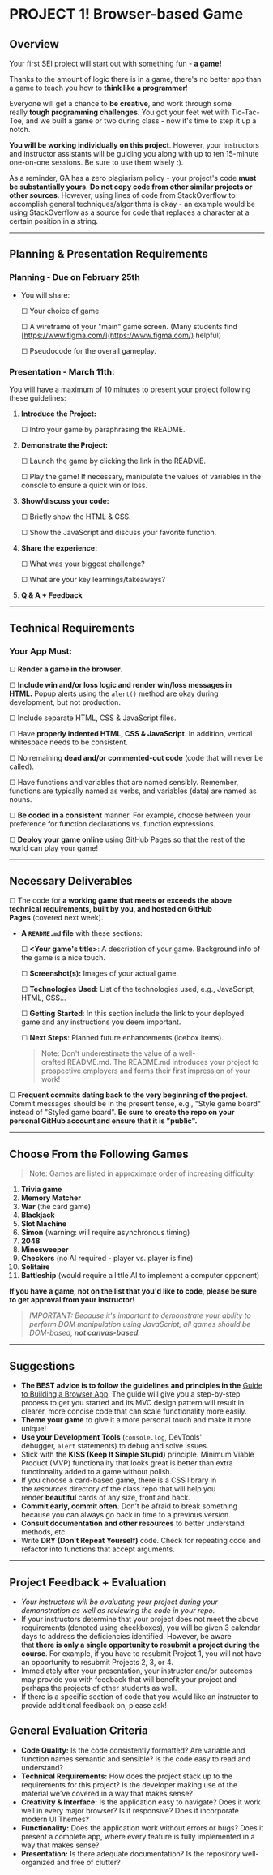 # PROJECT 1! **Browser-based Game**

## **Overview**

Your first SEI project will start out with something fun - **a game!**

Thanks to the amount of logic there is in a game, there's no better app than a game to teach you how to **think like a programmer**!

Everyone will get a chance to **be creative**, and work through some really **tough programming challenges**. You got your feet wet with Tic-Tac-Toe, and we built a game or two during class - now it's time to step it up a notch.

**You will be working individually on this project**. However, your instructors and instructor assistants will be guiding you along with up to ten 15-minute one-on-one sessions. Be sure to use them wisely :).

As a reminder, GA has a zero plagiarism policy - your project's code **must be substantially yours**. **Do not copy code from other similar projects or other sources**. However, using lines of code from StackOverflow to accomplish general techniques/algorithms is okay - an example would be using StackOverflow as a source for code that replaces a character at a certain position in a string.

---

## **Planning & Presentation Requirements**

### **Planning - Due on February 25th**

- You will share:
    
    ☐ Your choice of game.
    
    ☐ A wireframe of your "main" game screen. (Many students find [https://www.figma.com/](https://www.figma.com/) helpful)
    
    ☐ Pseudocode for the overall gameplay.
    

### **Presentation - March 11th:**

You will have a maximum of 10 minutes to present your project following these guidelines:

1. **Introduce the Project:**
    
    ☐ Intro your game by paraphrasing the README.
    
2. **Demonstrate the Project:**
    
    ☐ Launch the game by clicking the link in the README.
    
    ☐ Play the game! If necessary, manipulate the values of variables in the console to ensure a quick win or loss.
    
3. **Show/discuss your code:**
    
    ☐ Briefly show the HTML & CSS.
    
    ☐ Show the JavaScript and discuss your favorite function.
    
4. **Share the experience:**
    
    ☐ What was your biggest challenge?
    
    ☐ What are your key learnings/takeaways?
    
5. **Q & A + Feedback**

---

## **Technical Requirements**

### **Your App Must:**

☐ **Render a game in the browser**.

☐ **Include win and/or loss logic and render win/loss messages in HTML.** Popup alerts using the `alert()` method are okay during development, but not production.

☐ Include separate HTML, CSS & JavaScript files.

☐ Have **properly indented HTML, CSS & JavaScript**. In addition, vertical whitespace needs to be consistent.

☐ No remaining **dead and/or commented-out code** (code that will never be called).

☐ Have functions and variables that are named sensibly. Remember, functions are typically named as verbs, and variables (data) are named as nouns.

☐ **Be coded in a consistent** manner. For example, choose between your preference for function declarations vs. function expressions.

☐ **Deploy your game online** using GitHub Pages so that the rest of the world can play your game!

---

## **Necessary Deliverables**

☐ The code for **a working game that meets or exceeds the above technical requirements, built by you, and hosted on GitHub Pages** (covered next week).

- **A `README.md` file** with these sections:
    
    ☐ **<Your game's title>**: A description of your game. Background info of the game is a nice touch.
    
    ☐ **Screenshot(s):** Images of your actual game.
    
    ☐ **Technologies Used**: List of the technologies used, e.g., JavaScript, HTML, CSS...
    
    ☐ **Getting Started**: In this section include the link to your deployed game and any instructions you deem important.
    
    ☐ **Next Steps**: Planned future enhancements (icebox items).
    
    > Note: Don't underestimate the value of a well-crafted README.md. The README.md introduces your project to prospective employers and forms their first impression of your work!
    > 

☐ **Frequent commits dating back to the very beginning of the project**. Commit messages should be in the present tense, e.g., "Style game board" instead of "Styled game board". **Be sure to create the repo on your personal GitHub account and ensure that it is "public".**

---

## **Choose From the Following Games**

> Note: Games are listed in approximate order of increasing difficulty.
> 
1. **Trivia game**
2. **Memory Matcher** 
3. **War** (the card game)
4. **Blackjack**
5. **Slot Machine**
6. **Simon** (warning: will require asynchronous timing)
7. **2048**
8. **Minesweeper**
9. **Checkers** (no AI required - player vs. player is fine)
10. **Solitaire**
11. **Battleship** (would require a little AI to implement a computer opponent)

**If you have a game, not on the list that you'd like to code, please be sure to get approval from your instructor!**

> *IMPORTANT: Because it's important to demonstrate your ability to perform DOM manipulation using JavaScript, all games should be DOM-based, **not canvas-based**.*
> 

---

## **Suggestions**

- **The BEST advice is to follow the guidelines and principles in the** [Guide to Building a Browser App](https://gist.github.com/jim-clark/6f1919291f6007b2c0b2c93d925d6bac). The guide will give you a step-by-step process to get you started and its MVC design pattern will result in clearer, more concise code that can scale functionality more easily.
- **Theme your game** to give it a more personal touch and make it more unique!
- **Use your Development Tools** (`console.log`, DevTools' debugger, `alert` statements) to debug and solve issues.
- Stick with the **KISS (Keep It Simple Stupid)** principle. Minimum Viable Product (MVP) functionality that looks great is better than extra functionality added to a game without polish.
- If you choose a card-based game, there is a CSS library in the *resources* directory of the class repo that will help you render **beautiful** cards of any size, front and back.
- **Commit early, commit often.** Don’t be afraid to break something because you can always go back in time to a previous version.
- **Consult documentation and other resources** to better understand methods, etc.
- Write **DRY (Don't Repeat Yourself)** code. Check for repeating code and refactor into functions that accept arguments.

---

## **Project Feedback + Evaluation**

- *Your instructors will be evaluating your project during your demonstration as well as reviewing the code in your repo.*
- If your instructors determine that your project does not meet the above requirements (denoted using checkboxes), you will be given 3 calendar days to address the deficiencies identified. However, be aware that **there is only a single opportunity to resubmit a project during the course**. For example, if you have to resubmit Project 1, you will not have an opportunity to resubmit Projects 2, 3, or 4.
- Immediately after your presentation, your instructor and/or outcomes may provide you with feedback that will benefit your project and perhaps the projects of other students as well.
- If there is a specific section of code that you would like an instructor to provide additional feedback on, please ask!

## General Evaluation Criteria

- **Code Quality:** Is the code consistently formatted? Are variable and function names semantic and sensible? Is the code easy to read and understand?
- **Technical Requirements:** How does the project stack up to the requirements for this project? Is the developer making use of the material we've covered in a way that makes sense?
- **Creativity & Interface:** Is the application easy to navigate? Does it work well in every major browser? Is it responsive? Does it incorporate modern UI Themes?
- **Functionality:** Does the application work without errors or bugs? Does it present a complete app, where every feature is fully implemented in a way that makes sense?
- **Presentation:** Is there adequate documentation? Is the repository well-organized and free of clutter?